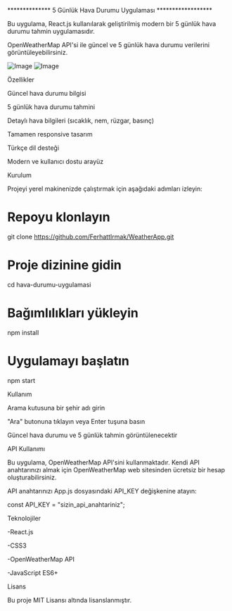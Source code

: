 **************  5 Günlük Hava Durumu Uygulaması   ******************


Bu uygulama, React.js kullanılarak geliştirilmiş modern bir 5 günlük hava durumu tahmin uygulamasıdır.


OpenWeatherMap API'si ile güncel ve 5 günlük hava durumu verilerini görüntüleyebilirsiniz.

![Image](https://github.com/user-attachments/assets/f96fc08d-0ff5-472c-b6f1-5fb250713584) 
![Image](https://github.com/user-attachments/assets/6e1db3d5-de07-4a05-acf1-7745d97ce3e5) 

Özellikler

Güncel hava durumu bilgisi


5 günlük hava durumu tahmini


Detaylı hava bilgileri (sıcaklık, nem, rüzgar, basınç)


Tamamen responsive tasarım


Türkçe dil desteği


Modern ve kullanıcı dostu arayüz

Kurulum


Projeyi yerel makinenizde çalıştırmak için aşağıdaki adımları izleyin:

# Repoyu klonlayın


git clone https://github.com/FerhattIrmak/WeatherApp.git

# Proje dizinine gidin


cd hava-durumu-uygulamasi

# Bağımlılıkları yükleyin


npm install

# Uygulamayı başlatın


npm start

Kullanım

Arama kutusuna bir şehir adı girin


"Ara" butonuna tıklayın veya Enter tuşuna basın


Güncel hava durumu ve 5 günlük tahmin görüntülenecektir

API Kullanımı


Bu uygulama, OpenWeatherMap API'sini kullanmaktadır. Kendi API anahtarınızı almak için OpenWeatherMap web sitesinden ücretsiz bir hesap oluşturabilirsiniz.


API anahtarınızı App.js dosyasındaki API_KEY değişkenine atayın:

const API_KEY = "sizin_api_anahtariniz";

Teknolojiler

-React.js


-CSS3


-OpenWeatherMap API


-JavaScript ES6+

Lisans


Bu proje MIT Lisansı altında lisanslanmıştır.

